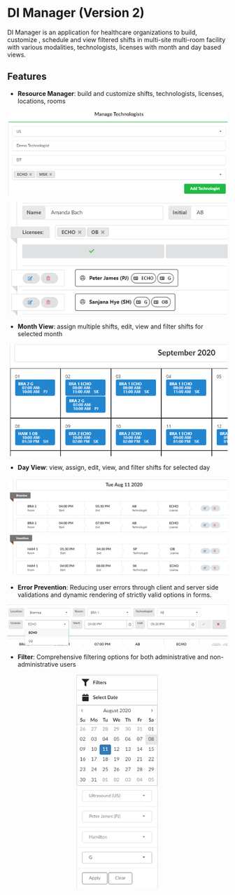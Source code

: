 # DI Manager (Version 2)

DI Manager is an application for healthcare organizations to build, customize , schedule and view filtered shifts in multi-site multi-room facility with various modalities, technologists, licenses with month and day based views.

## Features

- **Resource Manager**: build and customize shifts, technologists, licenses, locations, rooms

<p align="center">
  <img src="./img/resourceManager11.png" alt="Resource Builder image 1" >
</p>
<p align="center">
  <img src="./img/resourceManager2.png" alt="Resource Builder image 2" >
</p>

- **Month View**: assign multiple shifts, edit, view and filter shifts for selected month

<p align="center">
  <img src="./img/monthView.png" alt="Monthview image" >
</p>

- **Day View**: view, assign, edit, view, and filter shifts for selected day

<p align="center">
  <img src="./img/dayview.png" alt="Dayview image" >
</p>

- **Error Prevention**: Reducing user errors through client and server side validations and dynamic rendering of strictly valid options in forms.

<p align="center">
  <img src="./img/validation1.png" alt="validation snippett">
</p>

- **Filter**: Comprehensive filtering options for both administrative and non-administrative users

<p align="center">
  <img src="./img/filter1.png" alt="validation snippett">
</p>
